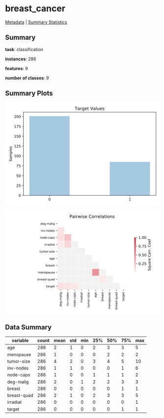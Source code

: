 # breast_cancer

[Metadata](metadata.yaml) | [Summary Statistics](summary_stats.csv)

## Summary

**task**: classification

**instances**: 286

**features**: 9

**number of classes**: 9

## Summary Plots

![Labels](label.svg)

![Corr](corr.svg)

## Data Summary

|	variable	|	count	|	mean	|	std	|	min	|	25%	|	50%	|	75%	|	max|
| --- | --- | --- | --- | --- | --- | --- | --- | --- |
|	age	|	286	|	2	|	1	|	0	|	2	|	3	|	3	|	5
|	menopause	|	286	|	1	|	0	|	0	|	0	|	2	|	2	|	2
|	tumor-size	|	286	|	4	|	2	|	0	|	3	|	4	|	5	|	10
|	inv-nodes	|	286	|	1	|	1	|	0	|	0	|	0	|	1	|	6
|	node-caps	|	286	|	1	|	0	|	0	|	1	|	1	|	1	|	2
|	deg-malig	|	286	|	2	|	0	|	1	|	2	|	2	|	3	|	3
|	breast	|	286	|	0	|	0	|	0	|	0	|	0	|	1	|	1
|	breast-quad	|	286	|	2	|	1	|	0	|	2	|	3	|	3	|	5
|	irradiat	|	286	|	0	|	0	|	0	|	0	|	0	|	0	|	1
|	target	|	286	|	0	|	0	|	0	|	0	|	0	|	1	|	1
